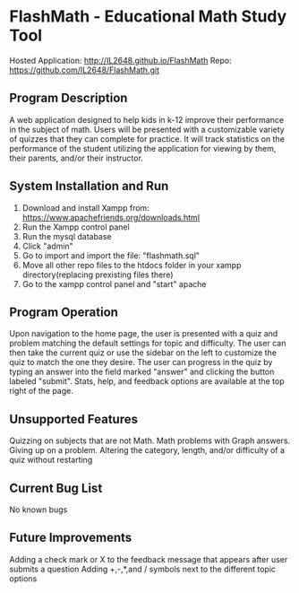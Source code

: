 FlashMath - Educational Math Study Tool
=========

Hosted Application: http://IL2648.github.io/FlashMath
Repo: https://github.com/IL2648/FlashMath.git


Program Description
---------
A web application designed to help kids in k-12 improve their performance 
in the subject of math. Users will be presented with a customizable variety of quizzes that they can complete for practice. It will track statistics 
on the performance of the student utilizing the application for viewing by 
them, their parents, and/or their instructor.

System Installation and Run
---------
 1. Download and install Xampp from: https://www.apachefriends.org/downloads.html
 2. Run the Xampp control panel
 3. Run the mysql database
 4. Click "admin"
 5. Go to import and import the file: "flashmath.sql"
 6. Move all other repo files to the htdocs folder in your xampp directory(replacing prexisting files there)
 7. Go to the xampp control panel and "start" apache

Program Operation
---------
Upon navigation to the home page, the user is presented with a quiz and 
problem matching the default settings for topic and difficulty. The user 
can then take the current quiz or use the sidebar on the left to customize 
the quiz to match the one they desire. The user can progress in the quiz 
by typing an answer into the field marked "answer" and clicking the button 
labeled "submit". Stats, help, and feedback options are available at the 
top right of the page. 

Unsupported Features
--------
Quizzing on subjects that are not Math.
Math problems with Graph answers.
Giving up on a problem.
Altering the category, length, and/or difficulty of a quiz without restarting

Current Bug List
--------
No known bugs

Future Improvements
--------
Adding a check mark or X to the feedback message that appears after user submits a question
Adding +,-,*,and / symbols next to the different topic options
